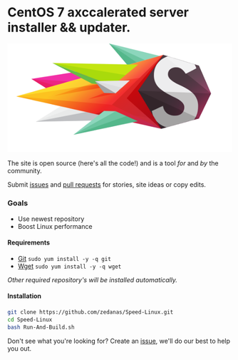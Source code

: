# CentOS 7 axccalerated server installer && updater.
![screenshot](assets/img/logo-s-speed-server-logo.svg)


The site is open source (here's all the code!) and is a tool _for_ and _by_ the community.

Submit [issues](https://github.com/github/government.github.com/issues/new) and [pull requests](https://github.com/github/government.github.com/compare/) for stories, site ideas or copy edits.

### Goals

- Use newest repository
- Boost Linux performance

#### Requirements

* [Git](http://git-scm.com/) `sudo yum install -y -q git`
* [Wget](https://www.gnu.org/software/wget/) `sudo yum install -y -q wget`

_Other required repository's will be installed automatically._

#### Installation

```bash
git clone https://github.com/zedanas/Speed-Linux.git
cd Speed-Linux
bash Run-And-Build.sh
```

Don't see what you're looking for? Create an [issue](https://github.com/zedanas/Speed-Linux), we'll do our best to help you out.
